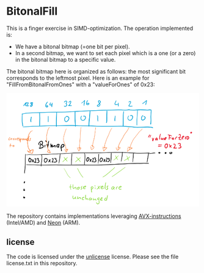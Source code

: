 # BitonalFill

This is a finger exercise in SIMD-optimization. The operation implemented is: 

* We have a bitonal bitmap (=one bit per pixel).
* In a second bitmap, we want to set each pixel which is a one (or a zero) in the bitonal bitmap to a specific value.

The bitonal bitmap here is organized as follows: the most significant bit corresponds to the leftmost pixel.
Here is an example for "FillFromBitonalFromOnes" with a "valueForOnes" of 0x23:

![example of operation](https://github.com/ptahmose/BitonalFill/blob/master/Readme/operation-example.png?raw=true)

The repository contains implementations leveraging [AVX-instructions](https://en.wikipedia.org/wiki/Advanced_Vector_Extensions) (Intel/AMD) and [Neon](https://developer.arm.com/documentation/dht0002/a/Introducing-NEON/NEON-architecture-overview/NEON-instructions#:~:text=The%20NEON%20instructions%20provide%20data,manage%20all%20program%20flow%20control.) (ARM).

## license

The code is licensed under the [unlicense](http://unlicense.org/) license. Please see the file license.txt in this repository.